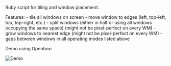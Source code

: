 Ruby script for tiling and window placement.

Features:
	- tile all windows on screen
	- move window to edges (left, top-left, top, top-right, etc.)
	- split windows (either in half or using all windows occupying the same space) (might not be pixel-perfect on every WM)
	- grow windows to nearest edge (might not be pixel-perfect on every WM)
	- gaps between windows in all operating modes listed above

Demo using Openbox:

![Demo](http://abload.de/img/tile_demo77umj.gif)